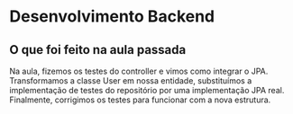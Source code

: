 # Desenvolvimento Backend

## O que foi feito na aula passada

Na aula, fizemos os testes do controller e vimos como integrar o JPA. Transformamos a classe User em nossa entidade,
substituímos a implementação de testes do repositório por uma implementação JPA real. Finalmente, corrigimos os testes
para funcionar com a nova estrutura.